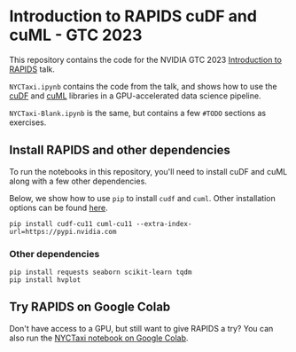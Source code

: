 # Introduction to RAPIDS cuDF and cuML - GTC 2023

This repository contains the code for the NVIDIA GTC 2023 [Introduction to RAPIDS](https://www.nvidia.com/gtc/session-catalog/#/session/1666311693102001I3Qd) talk.

`NYCTaxi.ipynb` contains the code from the talk, and shows how to use the [cuDF](https://docs.rapids.ai/api/cudf/stable/) and [cuML](https://docs.rapids.ai/api/cuml/stable/) libraries in a GPU-accelerated data science pipeline.

`NYCTaxi-Blank.ipynb` is the same, but contains a few `#TODO` sections as exercises.

## Install RAPIDS and other dependencies

To run the notebooks in this repository, you'll need to install cuDF and cuML along with a few other dependencies.

Below, we show how to use `pip` to install `cudf` and `cuml`. Other installation options can be found [here](https://docs.rapids.ai/install).

```
pip install cudf-cu11 cuml-cu11 --extra-index-url=https://pypi.nvidia.com
```

### Other dependencies

```
pip install requests seaborn scikit-learn tqdm
pip install hvplot
```

## Try RAPIDS on Google Colab

Don't have access to a GPU, but still want to give RAPIDS a try? You can also run the [NYCTaxi notebook on Google Colab](https://colab.research.google.com/drive/1HMcxNFOudm7CbbOmQY5lDdYb0YD7Tj0z).
